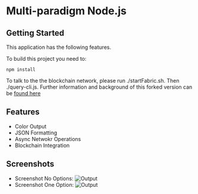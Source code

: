 # Multi-paradigm Node.js

## Getting Started

This application has the following features.

To build this project you need to:

`npm install`

To talk to the the blockchain network, please run ./startFabric.sh.  Then ./query-cli.js.
Further information and background of this forked version can be [found here](http://hyperledger-fabric.readthedocs.io/en/latest/write_first_app.html)

## Features

* Color Output
* JSON Formatting
* Async Netwokr Operations
* Blockchain Integration

## Screenshots

 * Screenshot No Options:  ![Output](https://user-images.githubusercontent.com/58792/27806549-149fe0aa-5ff0-11e7-81bf-610ecc7436e4.png)
 * Screenshot One Option:  ![Output](https://user-images.githubusercontent.com/58792/27806550-14a0006c-5ff0-11e7-9549-bcb2d3ab80fd.png)


